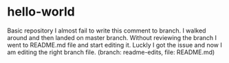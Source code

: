 # hello-world
Basic repository 
I almost fail to write this comment to branch. I walked around and then landed on master branch.
Without reviewing the branch I went to README.md file and start editing it. Luckly I got the issue and
now I am editing the right branch file. (branch: readme-edits, file: README.md)
